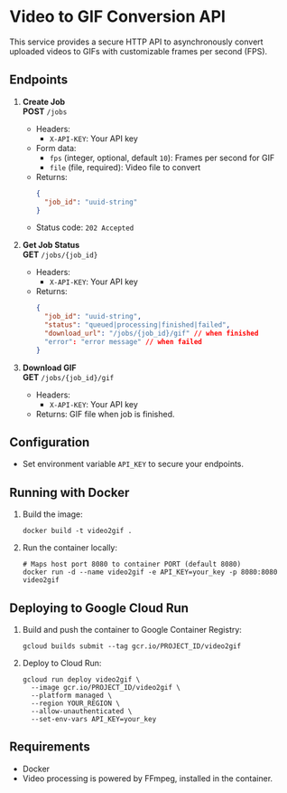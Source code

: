 # Video to GIF Conversion API

This service provides a secure HTTP API to asynchronously convert uploaded videos to GIFs with customizable frames per second (FPS).

## Endpoints

1. **Create Job**  
   **POST** `/jobs`  
   - Headers:  
     - `X-API-KEY`: Your API key  
   - Form data:  
     - `fps` (integer, optional, default `10`): Frames per second for GIF  
     - `file` (file, required): Video file to convert  
   - Returns:  
     ```json
     {
       "job_id": "uuid-string"
     }
     ```
   - Status code: `202 Accepted`

2. **Get Job Status**  
   **GET** `/jobs/{job_id}`  
   - Headers:  
     - `X-API-KEY`: Your API key  
   - Returns:  
     ```json
     {
       "job_id": "uuid-string",
       "status": "queued|processing|finished|failed",
       "download_url": "/jobs/{job_id}/gif" // when finished
       "error": "error message" // when failed
     }
     ```

3. **Download GIF**  
   **GET** `/jobs/{job_id}/gif`  
   - Headers:  
     - `X-API-KEY`: Your API key  
   - Returns: GIF file when job is finished.

## Configuration

- Set environment variable `API_KEY` to secure your endpoints.

## Running with Docker

1. Build the image:  
   ```
   docker build -t video2gif .
   ```
2. Run the container locally:  
   ```
   # Maps host port 8080 to container PORT (default 8080)
   docker run -d --name video2gif -e API_KEY=your_key -p 8080:8080 video2gif
   ```

## Deploying to Google Cloud Run

1. Build and push the container to Google Container Registry:  
   ```
   gcloud builds submit --tag gcr.io/PROJECT_ID/video2gif
   ```

2. Deploy to Cloud Run:  
   ```
   gcloud run deploy video2gif \
     --image gcr.io/PROJECT_ID/video2gif \
     --platform managed \
     --region YOUR_REGION \
     --allow-unauthenticated \
     --set-env-vars API_KEY=your_key
   ```

## Requirements

- Docker
- Video processing is powered by FFmpeg, installed in the container.